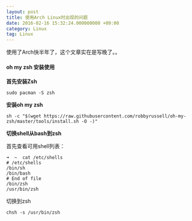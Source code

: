 ```yaml
---
layout: post
title: 使用Arch Linux时出现的问题
date: 2016-02-16 15:32:24.000000000 +09:00
category: Linux
tag: Linux 
---
```


使用了Arch快半年了，这个文章实在是写晚了。。
#### oh my zsh 安装使用
**首先安装Zsh**

``` shell
sudo pacman -S zsh
```

**安装oh my zsh**

```
sh -c "$(wget https://raw.githubusercontent.com/robbyrussell/oh-my-zsh/master/tools/install.sh -O -)"
```

**切换shell从bash到zsh**

首先查看可用shell列表：

``` shell
➜  ~  cat /etc/shells
# /etc/shells
/bin/sh
/bin/bash
# End of file
/bin/zsh
/usr/bin/zsh
```

切换到zsh

``` shell
chsh -s /usr/bin/zsh
```


